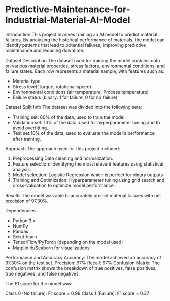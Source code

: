 # Predictive-Maintenance-for-Industrial-Material-AI-Model
     
Introduction
This project involves training an AI model to predict material failures. By analyzing the historical performance of materials, the model can identify patterns that lead to potential failures, improving predictive maintenance and reducing downtime.

Dataset Description
The dataset used for training the model contains data on various material properties, stress factors, environmental conditions, and failure states. Each row represents a material sample, with features such as:
- Material type
- Stress level(Torque, rotational speed)
- Environmental conditions (air temperature, Process temperature)
- Failure status (binary: 1 for failure, 0 for no failure)

Dataset Split Info
The dataset was divided into the following sets:
- Training set: 80% of the data, used to train the model.
- Validation set: 10% of the data, used for hyperparameter tuning and to avoid overfitting.
- Test set:10% of the data, used to evaluate the model's performance after training.

Approach
The approach used for this project included:
1. Preprocessing:Data cleaning and normalization.
2. Feature selection: Identifying the most relevant features using statistical analysis.
3. Model selection: Logistic Regression which is perfect for binary outputs
4. Training and Optimization: Hyperparameter tuning using grid search and cross-validation to optimize model performance.

Results
The model was able to accurately predict material failures with net precision of 97.30%. 

Dependencies
- Python 3.x
- NumPy
- Pandas
- Scikit-learn
- TensorFlow/PyTorch (depending on the model used)
- Matplotlib/Seaborn for visualizations

Performance and Accuracy
Accuracy: The model achieved an accuracy of 97.30% on the test set.
Precision: 97%
Recall: 97%
Confusion Matrix: The confusion matrix shows the breakdown of true positives, false positives, true negatives, and false negatives.

The F1 score for the model was:

Class 0 (No failure): F1 score = 0.99
Class 1 (Failure): F1 score = 0.37



